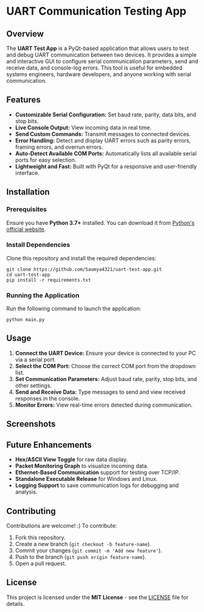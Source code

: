# UART Communication Testing App

## Overview
The **UART Test App** is a PyQt-based application that allows users to test and debug UART communication between two devices. It provides a simple and interactive GUI to configure serial communication parameters, send and receive data, and console-log errors. This tool is useful for embedded systems engineers, hardware developers, and anyone working with serial communication.

## Features
- **Customizable Serial Configuration:** Set baud rate, parity, data bits, and stop bits.
- **Live Console Output:** View incoming data in real time.
- **Send Custom Commands:** Transmit messages to connected devices.
- **Error Handling:** Detect and display UART errors such as parity errors, framing errors, and overrun errors.
- **Auto-Detect Available COM Ports:** Automatically lists all available serial ports for easy selection.
- **Lightweight and Fast:** Built with PyQt for a responsive and user-friendly interface.

## Installation
### Prerequisites
Ensure you have **Python 3.7+** installed. You can download it from [Python's official website](https://www.python.org/).

### Install Dependencies
Clone this repository and install the required dependencies:
```
git clone https://github.com/Saumya4321/uart-test-app.git
cd uart-test-app
pip install -r requirements.txt
```

### Running the Application
Run the following command to launch the application:
```
python main.py
```

## Usage
1. **Connect the UART Device:** Ensure your device is connected to your PC via a serial port.
2. **Select the COM Port:** Choose the correct COM port from the dropdown list.
3. **Set Communication Parameters:** Adjust baud rate, parity, stop bits, and other settings.
4. **Send and Receive Data:** Type messages to send and view received responses in the console.
5. **Monitor Errors:** View real-time errors detected during communication.

## Screenshots


## Future Enhancements
- **Hex/ASCII View Toggle** for raw data display.
- **Packet Monitoring Graph** to visualize incoming data.
- **Ethernet-Based Communication** support for testing over TCP/IP.
- **Standalone Executable Release** for Windows and Linux.
- **Logging Support** to save communication logs for debugging and analysis.

## Contributing
Contributions are welcome! :) To contribute:
1. Fork this repository.
2. Create a new branch (`git checkout -b feature-name`).
3. Commit your changes (`git commit -m 'Add new feature'`).
4. Push to the branch (`git push origin feature-name`).
5. Open a pull request.

## License
This project is licensed under the **MIT License** - see the [LICENSE](LICENSE) file for details.



